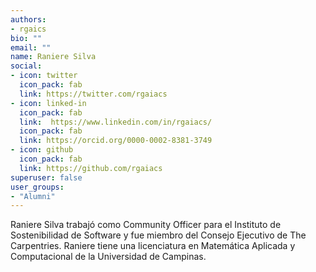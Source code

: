```yaml
---
authors:
- rgaics
bio: ""
email: ""
name: Raniere Silva
social:
- icon: twitter
  icon_pack: fab
  link: https://twitter.com/rgaiacs
- icon: linked-in
  icon_pack: fab
  link:  https://www.linkedin.com/in/rgaiacs/
  icon_pack: fab
  link: https://orcid.org/0000-0002-8381-3749
- icon: github
  icon_pack: fab
  link: https://github.com/rgaiacs
superuser: false
user_groups:
- "Alumni"
---
```


Raniere Silva trabajó como Community Officer para el Instituto de Sostenibilidad de Software y fue miembro del Consejo Ejecutivo de The Carpentries. Raniere tiene una licenciatura en Matemática Aplicada y Computacional de la Universidad de Campinas.